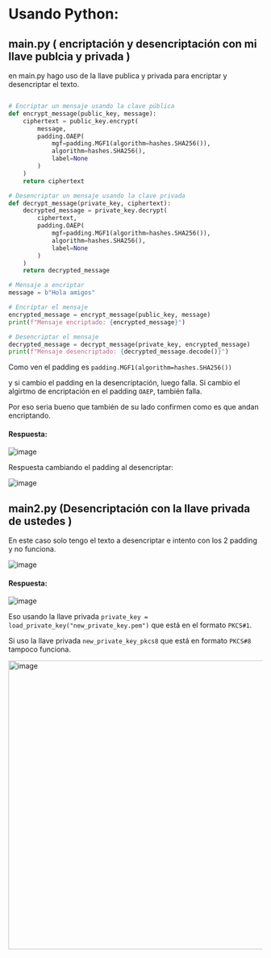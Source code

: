 # Usando Python:


## main.py ( encriptación y desencriptación con mi llave publcia y privada  )
en main.py hago uso de la llave publica y privada para encriptar y desencriptar el texto.

```python

# Encriptar un mensaje usando la clave pública
def encrypt_message(public_key, message):
    ciphertext = public_key.encrypt(
        message,
        padding.OAEP(
            mgf=padding.MGF1(algorithm=hashes.SHA256()),
            algorithm=hashes.SHA256(),
            label=None
        )
    )
    return ciphertext

# Desencriptar un mensaje usando la clave privada
def decrypt_message(private_key, ciphertext):
    decrypted_message = private_key.decrypt(
        ciphertext,
        padding.OAEP(
            mgf=padding.MGF1(algorithm=hashes.SHA256()),
            algorithm=hashes.SHA256(),
            label=None
        )
    )
    return decrypted_message

# Mensaje a encriptar
message = b"Hola amigos"

# Encriptar el mensaje
encrypted_message = encrypt_message(public_key, message)
print(f"Mensaje encriptado: {encrypted_message}")

# Desencriptar el mensaje
decrypted_message = decrypt_message(private_key, encrypted_message)
print(f"Mensaje desencriptado: {decrypted_message.decode()}")

```

Como ven el padding es `padding.MGF1(algorithm=hashes.SHA256())`

y si cambio el padding en la desencriptación, luego falla.
Si cambio el algirtmo de encriptación en el padding `OAEP`, también falla.

Por eso seria bueno que también de su lado confirmen como es que andan encriptando.


#### Respuesta:

![image](https://github.com/user-attachments/assets/6b6b4b3f-8669-4f06-a81a-368afeec59a1)



Respuesta cambiando el padding al desencriptar:


![image](https://github.com/user-attachments/assets/59f2d669-e574-4e0f-a974-231020f73cb9)



## main2.py (Desencriptación con la llave privada de ustedes )

En este caso solo tengo el texto a desencriptar e intento con los 2 padding y no funciona.

![image](https://github.com/user-attachments/assets/39b45433-692e-450b-9885-dd3f0b3f1112)


#### Respuesta:

![image](https://github.com/user-attachments/assets/1d748653-149c-4ee9-8e5e-6594cf912a29)





Eso usando la llave privada  `private_key = load_private_key("new_private_key.pem")` que está en el formato `PKCS#1`.

Si uso la llave privada `new_private_key_pkcs8` que está en formato `PKCS#8` tampoco funciona.

<img width="573" alt="image" src="https://gist.github.com/user-attachments/assets/ca185a06-09b1-4740-9691-cd2e2049b1d9">
